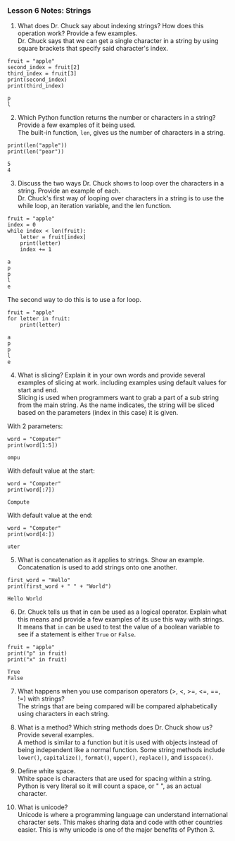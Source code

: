 ### Lesson 6 Notes: Strings

1. What does Dr. Chuck say about indexing strings? How does this operation work? Provide a few examples.\
Dr. Chuck says that we can get a single character in a string by using square brackets that specify said character's index.

```
fruit = "apple"
second_index = fruit[2]
third_index = fruit[3]
print(second_index)
print(third_index)

p
l
```
2. Which Python function returns the number or characters in a string? Provide a few examples of it being used.\
The built-in function, `len`, gives us the number of characters in a string.

```
print(len("apple"))
print(len("pear"))

5
4
```
3. Discuss the two ways Dr. Chuck shows to loop over the characters in a string. Provide an example of each.\
Dr. Chuck's first way of looping over characters in a string is to use the while loop, an iteration variable, and the len function.

```
fruit = "apple"
index = 0
while index < len(fruit):
    letter = fruit[index]
    print(letter)
    index += 1

a
p
p
l
e
```
The second way to do this is to use a for loop.

```
fruit = "apple"
for letter in fruit:
    print(letter)

a
p
p
l
e
```
4. What is slicing? Explain it in your own words and provide several examples of slicing at work. including examples using default values for start and end.\
Slicing is used when programmers want to grab a part of a sub string from the main string. As the name indicates, the string will be sliced based on the parameters (index in this case) it is given.

With 2 parameters:

```
word = "Computer"
print(word[1:5])

ompu
```

With default value at the start:

```
word = "Computer"
print(word[:7])

Compute
```

With default value at the end:

```
word = "Computer"
print(word[4:])

uter
```

5. What is concatenation as it applies to strings. Show an example.\
Concatenation is used to add strings onto one another.

```
first_word = "Hello"
print(first_word + " " + "World")

Hello World
```
6. Dr. Chuck tells us that in can be used as a logical operator. Explain what this means and provide a few examples of its use this way with strings.\
It means that `in` can be used to test the value of a boolean variable to see if a statement is either `True` or `False`.

```
fruit = "apple"
print("p" in fruit)
print("x" in fruit)

True
False
```

7. What happens when you use comparison operators (>, <, >=, <=, ==, !=) with strings?\
The strings that are being compared will be compared alphabetically using characters in each string.

8. What is a method? Which string methods does Dr. Chuck show us? Provide several examples.\
A method is similar to a function but it is used with objects instead of being independent like a normal function. Some string methods include `lower()`, `capitalize()`, `format()`, `upper()`, `replace()`, and `isspace()`.

9. Define white space.\
White space is characters that are used for spacing within a string. Python is very literal so it will count a space, or " ", as an actual character.

10. What is unicode?\
Unicode is where a programming language can understand international character sets. This makes sharing data and code with other countries easier. This is why unicode is one of the major benefits of Python 3.


 
